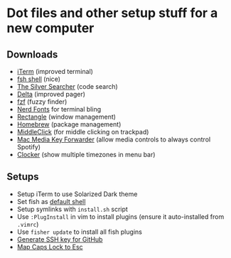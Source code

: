 Dot files and other setup stuff for a new computer
=

## Downloads

- [iTerm](https://iterm2.com/) (improved terminal)
- [fsh shell](https://fishshell.com/) (nice)
- [The Silver Searcher](https://github.com/ggreer/the_silver_searcher#installing) (code search)
- [Delta](https://github.com/dandavison/delta) (improved pager)
- [fzf](https://github.com/junegunn/fzf) (fuzzy finder)
- [Nerd Fonts](https://github.com/ryanoasis/nerd-fonts) for terminal bling
- [Rectangle](https://rectangleapp.com) (window management)
- [Homebrew](https://docs.brew.sh/Installation.html) (package management)
- [MiddleClick](https://rouge41.com/labs/) (for middle clicking on trackpad)
- [Mac Media Key Forwarder](https://github.com/milgra/macmediakeyforwarder) (allow media controls to always control Spotify)
- [Clocker](https://apps.apple.com/us/app/clocker/) (show multiple timezones in menu bar)

## Setups

- Setup iTerm to use Solarized Dark theme
- Set fish as [default shell](https://atlassc.net/2022/10/24/fish-on-macos)
- Setup symlinks with `install.sh` script
- Use `:PlugInstall` in vim to install plugins (ensure it auto-installed from `.vimrc`)
- Use `fisher update` to install all fish plugins
- [Generate SSH key for GitHub](https://docs.github.com/en/authentication/connecting-to-github-with-ssh/generating-a-new-ssh-key-and-adding-it-to-the-ssh-agent)
- [Map Caps Lock to Esc](http://stackoverflow.com/a/8437594/31671)
